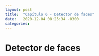 ```yaml
---
layout: post
title:  "Capítulo 6 - Detector de faces"
date:   2020-12-04 08:25:34 -0300
categories:
---
```


# Detector de faces
